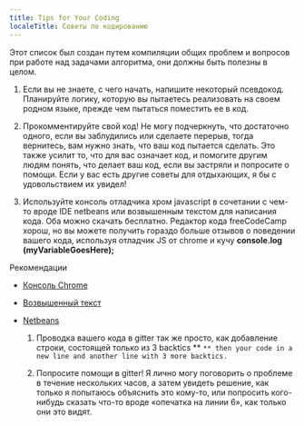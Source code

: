```yaml
---
title: Tips for Your Coding
localeTitle: Советы по кодированию
---
```

Этот список был создан путем компиляции общих проблем и вопросов при работе над задачами алгоритма, они должны быть полезны в целом.

1.  Если вы не знаете, с чего начать, напишите некоторый псевдокод. Планируйте логику, которую вы пытаетесь реализовать на своем родном языке, прежде чем пытаться поместить ее в код.
    
2.  Прокомментируйте свой код! Не могу подчеркнуть, что достаточно одного, если вы заблудились или сделаете перерыв, тогда вернитесь, вам нужно знать, что ваш код пытается сделать. Это также усилит то, что для вас означает код, и помогите другим людям понять, что делает ваш код, если вы застряли и попросите о помощи. Если у вас есть другие советы для отдыхающих, я бы с удовольствием их увидел!
    
3.  Используйте консоль отладчика хром javascript в сочетании с чем-то вроде IDE netbeans или возвышенным текстом для написания кода. Оба можно скачать бесплатно. Редактор кода freeCodeCamp хорош, но вы можете получить гораздо больше отзывов о поведении вашего кода, используя отладчик JS от chrome и кучу **console.log (myVariableGoesHere);**
    

Рекомендации

*   [Консоль Chrome](https://developer.chrome.com/devtools/docs/console)
    
*   [Возвышенный текст](http://www.sublimetext.com/)
    
*   [Netbeans](https://netbeans.org/downloads/)
    
    1.  Проводка вашего кода в gitter так же просто, как добавление строки, состоящей только из 3 backtics \*\* `** then your code in a new line and another line with 3 more backtics.`
        
    2.  Попросите помощи в gitter! Я лично могу поговорить о проблеме в течение нескольких часов, а затем увидеть решение, как только я попытаюсь объяснить это кому-то, или попросить кого-нибудь сказать что-то вроде «опечатка на линии 6», как только они это видят.